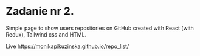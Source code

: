 # Zadanie nr 2.

Simple page to show users repositories on GitHub created with React (with Redux), Tailwind css and HTML.

Live https://monikapikuzinska.github.io/repo_list/
